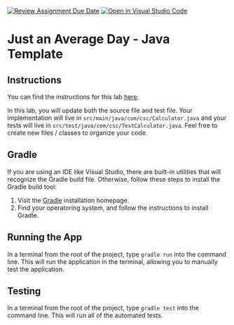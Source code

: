 [![Review Assignment Due Date](https://classroom.github.com/assets/deadline-readme-button-22041afd0340ce965d47ae6ef1cefeee28c7c493a6346c4f15d667ab976d596c.svg)](https://classroom.github.com/a/toMeRq1J)
[![Open in Visual Studio Code](https://classroom.github.com/assets/open-in-vscode-2e0aaae1b6195c2367325f4f02e2d04e9abb55f0b24a779b69b11b9e10269abc.svg)](https://classroom.github.com/online_ide?assignment_repo_id=17378277&assignment_repo_type=AssignmentRepo)
# Just an Average Day - Java Template

## Instructions

You can find the instructions for this lab [here](https://cyrusvandrevala.com/teaching/csc/214/labs/just-an-average-day.html).

In this lab, you will update both the source file and test file. Your implementation will live in `src/main/java/com/csc/Calculator.java` and your tests will live in `src/test/java/com/csc/TestCalculator.java`. Feel free to create new files / classes to organize your code.

## Gradle

If you are using an IDE like Visual Studio, there are built-in utilities that will recognize the Gradle build file. Otherwise, follow these steps to install the Gradle build tool:

1. Visit the [Gradle](https://gradle.org/install/) installation homepage.
2. Find your operatoring system, and follow the instructions to install Gradle.

## Running the App

In a terminal from the root of the project, type `gradle run` into the command line. This will run the application in the terminal, allowing you to manually test the application.

## Testing

In a terminal from the root of the project, type `gradle test` into the command line. This will run all of the automated tests.
